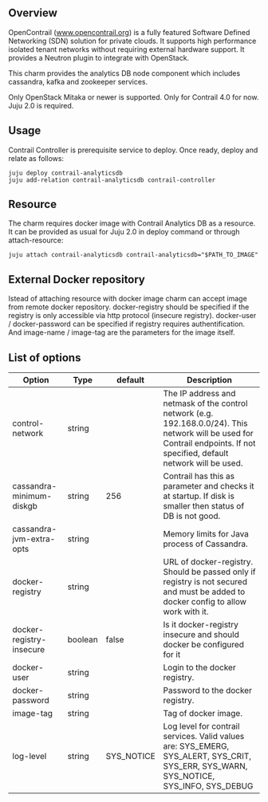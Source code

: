 Overview
--------

OpenContrail (www.opencontrail.org) is a fully featured Software Defined
Networking (SDN) solution for private clouds. It supports high performance
isolated tenant networks without requiring external hardware support. It
provides a Neutron plugin to integrate with OpenStack.

This charm provides the analytics DB node component which includes
cassandra, kafka and zookeeper services.

Only OpenStack Mitaka or newer is supported.
Only for Contrail 4.0 for now.
Juju 2.0 is required.

Usage
-----

Contrail Controller is prerequisite service to deploy.
Once ready, deploy and relate as follows:

    juju deploy contrail-analyticsdb
    juju add-relation contrail-analyticsdb contrail-controller

Resource
--------

The charm requires docker image with Contrail Analytics DB as a resource.
It can be provided as usual for Juju 2.0 in deploy command or
through attach-resource:

    juju attach contrail-analyticsdb contrail-analyticsdb="$PATH_TO_IMAGE"

External Docker repository
--------------------------

Istead of attaching resource with docker image charm can accept image from remote docker repository.
docker-registry should be specified if the registry is only accessible via http protocol (insecure registry).
docker-user / docker-password can be specified if registry requires authentification.
And image-name / image-tag are the parameters for the image itself.

List of options
---------------

Option   | Type| default | Description
---------|-----|---------|-------------
control-network | string | | The IP address and netmask of the control network (e.g. 192.168.0.0/24). This network will be used for Contrail endpoints. If not specified, default network will be used.
cassandra-minimum-diskgb | string | 256 | Contrail has this as parameter and checks it at startup. If disk is smaller then status of DB is not good.
cassandra-jvm-extra-opts | string | | Memory limits for Java process of Cassandra.
docker-registry | string | | URL of docker-registry. Should be passed only if registry is not secured and must be added to docker config to allow work with it.
docker-registry-insecure | boolean | false | Is it docker-registry insecure and should docker be configured for it
docker-user | string | | Login to the docker registry.
docker-password | string | | Password to the docker registry.
image-tag | string | | Tag of docker image.
log-level | string | SYS_NOTICE | Log level for contrail services. Valid values are: SYS_EMERG, SYS_ALERT, SYS_CRIT, SYS_ERR, SYS_WARN, SYS_NOTICE, SYS_INFO, SYS_DEBUG
